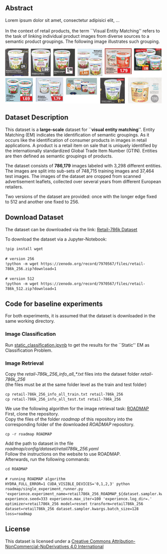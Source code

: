 ## Abstract
Lorem ipsum dolor sit amet, consectetur adipisici elit, ...<br>
<br>
In the context of retail products, the term ``Visual Entity Matching'' refers to the task of linking individual product images from diverse sources to a semantic product groupings. The following image illustrates such grouping.<br>
<p align="center">
    <img src="/images/visual_abstract.svg">
</p>


## Dataset Description
This dataset is a **large-scale** dataset for ``**visual entity matching**''. Entity Matching (EM) indicates the identification of semantic groupings. As it occurs like the identification of consumer products in images in retail applications. A product is a retail item on sale that is uniquely identified by the internationally standardized Global Trade Item Number (GTIN). Entities are then defined as semantic groupings of products.

The dataset consists of **786,179** images labeled with 3,298 different entities. The images are split into sub-sets of 748,715 training images and 37,464 test images. The images of the dataset are cropped from scanned advertisement leaflets, collected over several years from different European retailers.

Two versions of the dataset are provided: once with the longer edge fixed to 512 and another one fixed to 256.

## Download Dataset
The dataset can be downloaded via the link: [Retail-786k Dataset](https://zenodo.org/record/7970567)

To download the dataset via a Jupyter-Notebook:
```
!pip install wget

# version 256
!python -m wget https://zenodo.org/record/7970567/files/retail-786k_256.zip?download=1

# version 512
!python -m wget https://zenodo.org/record/7970567/files/retail-786k_512.zip?download=1
```
## Code for baseline experiments
For both experiments, it is assumed that the dataset is downloaded in the same working directory.

### Image Classification
Run [static_classification.ipynb](code/classification/static_classification.ipynb) to get the results for the ``Static'' EM as Classification Problem.

### Image Retrieval

Copy the <em>retail-786k_256_info_all_*.txt</em> files into the dataset folder <em>retail-786k_256</em><br>
(the files must be at the same folder level as the train and test folder)

```
cp retail-786k_256_info_all_train.txt retail-786k_256
cp retail-786k_256_info_all_test.txt retail-786k_256
```

We use the following algorithm for the image retrieval task: [ROADMAP](https://github.com/elias-ramzi/ROADMAP)<br>
First, clone the repository.<br>
Copy the files of the folder <em>roadmap</em> of this repository into the corresponding folder of the downloaded <em>ROADMAP</em> repository.
```
cp -r roadmap ROADMAP
```
Add the path to dataset in the file <em>roadmap/config/dataset/retail786k_256.yaml</em><br>
Follow the instructions on the website to use ROADMAP.<br>
Afterwards, run the following commands:
```
cd ROADMAP

# running ROADMAP algorithm
HYDRA_FULL_ERROR=1 CUDA_VISIBLE_DEVICES='0,1,2,3' python roadmap/single_experiment_runner.py 'experience.experiment_name=retail786k_256_ROADMAP_${dataset.sampler.kwargs.batch_size}_sota' experience.seed=333 experience.max_iter=100 'experience.log_dir=.' optimizer=retail786k_256 model=resnet transform=retail786k_256 dataset=retail786k_256 dataset.sampler.kwargs.batch_size=128 loss=roadmap
```

## License
This dataset is licensed under a [Creative Commons Attribution-NonCommercial-NoDerivatives 4.0 International](https://creativecommons.org/licenses/by-nc-nd/4.0/)
